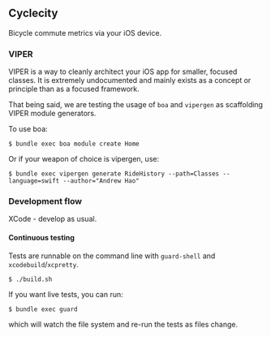 Cyclecity
---------

Bicycle commute metrics via your iOS device.

### VIPER

VIPER is a way to cleanly architect your iOS app for smaller, focused
classes. It is extremely undocumented and mainly exists as a concept or
principle than as a focused framework.

That being said, we are testing the usage of `boa` and `vipergen` as
scaffolding VIPER module generators.

To use boa:

    $ bundle exec boa module create Home

Or if your weapon of choice is vipergen, use:

    $ bundle exec vipergen generate RideHistory --path=Classes --language=swift --author="Andrew Hao"

### Development flow

XCode - develop as usual.

#### Continuous testing

Tests are runnable on the command line with `guard-shell` and
`xcodebuild`/`xcpretty`.

    $ ./build.sh

If you want live tests, you can run:

    $ bundle exec guard

which will watch the file system and re-run the tests as files change.
